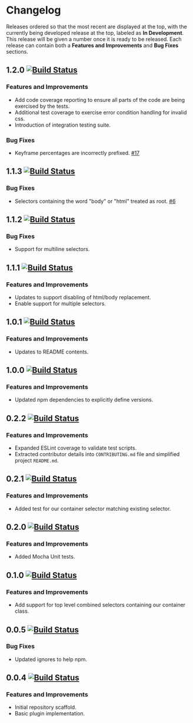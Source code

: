 
# Changelog

Releases ordered so that the most recent are displayed at the top, with the currently being developed release at the top, labeled as **In Development**. This release will be given a number once it is ready to be released. Each release can contain both a **Features and Improvements** and **Bug Fixes** sections.

## 1.2.0 [![Build Status](https://travis-ci.org/dbtedman/postcss-prefixwrap.svg?branch=1.1.4)](https://travis-ci.org/dbtedman/postcss-prefixwrap)

### Features and Improvements

* Add code coverage reporting to ensure all parts of the code are being exercised by the tests.
* Additional test coverage to exercise error condition handling for invalid css.
* Introduction of integration testing suite.

### Bug Fixes

* Keyframe percentages are incorrectly prefixed. [#17](https://github.com/dbtedman/postcss-prefixwrap/issues/17)

## 1.1.3 [![Build Status](https://travis-ci.org/dbtedman/postcss-prefixwrap.svg?branch=1.1.3)](https://travis-ci.org/dbtedman/postcss-prefixwrap)

### Bug Fixes

* Selectors containing the word "body" or "html" treated as root. [#6](https://github.com/dbtedman/postcss-prefixwrap/issues/6)

## 1.1.2 [![Build Status](https://travis-ci.org/dbtedman/postcss-prefixwrap.svg?branch=1.1.2)](https://travis-ci.org/dbtedman/postcss-prefixwrap)

### Bug Fixes

* Support for multiline selectors.

## 1.1.1 [![Build Status](https://travis-ci.org/dbtedman/postcss-prefixwrap.svg?branch=1.1.1)](https://travis-ci.org/dbtedman/postcss-prefixwrap)

### Features and Improvements

* Updates to support disabling of html/body replacement.
* Enable support for multiple selectors.

## 1.0.1 [![Build Status](https://travis-ci.org/dbtedman/postcss-prefixwrap.svg?branch=1.0.1)](https://travis-ci.org/dbtedman/postcss-prefixwrap)

### Features and Improvements

* Updates to README contents.

## 1.0.0 [![Build Status](https://travis-ci.org/dbtedman/postcss-prefixwrap.svg?branch=1.0.0)](https://travis-ci.org/dbtedman/postcss-prefixwrap)

### Features and Improvements

* Updated npm dependencies to explicitly define versions.

## 0.2.2 [![Build Status](https://travis-ci.org/dbtedman/postcss-prefixwrap.svg?branch=0.2.2)](https://travis-ci.org/dbtedman/postcss-prefixwrap)

### Features and Improvements

* Expanded ESLint coverage to validate test scripts.
* Extracted contributor details into `CONTRIBUTING.md` file and simplified project `README.md`.

## 0.2.1 [![Build Status](https://travis-ci.org/dbtedman/postcss-prefixwrap.svg?branch=0.2.1)](https://travis-ci.org/dbtedman/postcss-prefixwrap)

### Features and Improvements

* Added test for our container selector matching existing selector.

## 0.2.0 [![Build Status](https://travis-ci.org/dbtedman/postcss-prefixwrap.svg?branch=0.2.0)](https://travis-ci.org/dbtedman/postcss-prefixwrap)

### Features and Improvements

* Added Mocha Unit tests.

## 0.1.0 [![Build Status](https://travis-ci.org/dbtedman/postcss-prefixwrap.svg?branch=0.1.0)](https://travis-ci.org/dbtedman/postcss-prefixwrap)

### Features and Improvements

* Add support for top level combined selectors containing our container class.

## 0.0.5 [![Build Status](https://travis-ci.org/dbtedman/postcss-prefixwrap.svg?branch=0.0.5)](https://travis-ci.org/dbtedman/postcss-prefixwrap)

### Bug Fixes

* Updated ignores to help npm.

## 0.0.4 [![Build Status](https://travis-ci.org/dbtedman/postcss-prefixwrap.svg?branch=0.0.4)](https://travis-ci.org/dbtedman/postcss-prefixwrap)

### Features and Improvements

* Initial repository scaffold.
* Basic plugin implementation.
